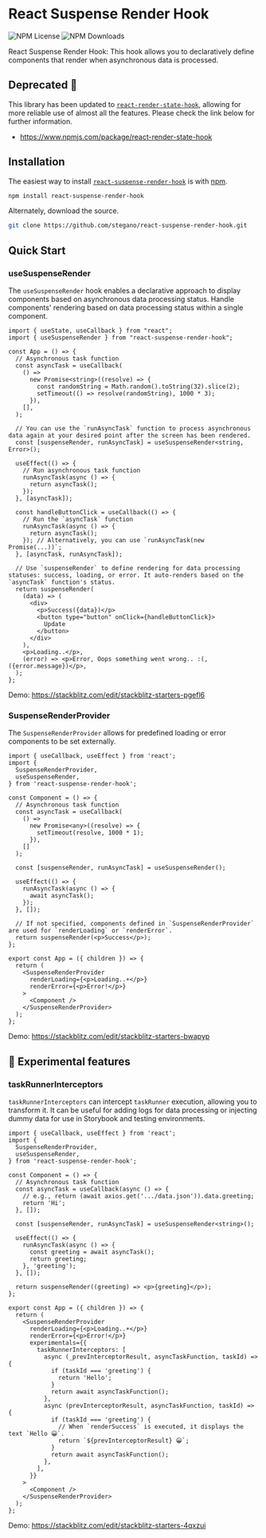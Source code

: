 # React Suspense Render Hook
![NPM License](https://img.shields.io/npm/l/react-suspense-render-hook)
![NPM Downloads](https://img.shields.io/npm/dw/react-suspense-render-hook)

React Suspense Render Hook: This hook allows you to declaratively define components that render when asynchronous data is processed.

## Deprecated 🚀
This library has been updated to [`react-render-state-hook`](https://www.npmjs.com/package/react-render-state-hook), allowing for more reliable use of almost all the features. Please check the link below for further information.
- https://www.npmjs.com/package/react-render-state-hook

## Installation

The easiest way to install [`react-suspense-render-hook`](https://www.npmjs.com/package/react-suspense-render-hook) is with [npm](https://www.npmjs.com/).

```bash
npm install react-suspense-render-hook
```

Alternately, download the source.

```bash
git clone https://github.com/stegano/react-suspense-render-hook.git
```

## Quick Start

### useSuspenseRender 
The `useSuspenseRender` hook enables a declarative approach to display components based on asynchronous data processing status. Handle components' rendering based on data processing status within a single component.

```tsx
import { useState, useCallback } from "react";
import { useSuspenseRender } from "react-suspense-render-hook";

const App = () => {
  // Asynchronous task function
  const asyncTask = useCallback(
    () =>
      new Promise<string>((resolve) => {
        const randomString = Math.random().toString(32).slice(2);
        setTimeout(() => resolve(randomString), 1000 * 3);
      }),
    [],
  );

  // You can use the `runAsyncTask` function to process asynchronous data again at your desired point after the screen has been rendered.
  const [suspenseRender, runAsyncTask] = useSuspenseRender<string, Error>();

  useEffect(() => {
    // Run asynchronous task function
    runAsyncTask(async () => {
      return asyncTask();
    });
  }, [asyncTask]);

  const handleButtonClick = useCallback(() => {
    // Run the `asyncTask` function
    runAsyncTask(async () => {
      return asyncTask();
    }); // Alternatively, you can use `runAsyncTask(new Promise(...))`;
  }, [asyncTask, runAsyncTask]);

  // Use `suspenseRender` to define rendering for data processing statuses: success, loading, or error. It auto-renders based on the `asyncTask` function's status.
  return suspenseRender(
    (data) => (
      <div>
        <p>Success({data})</p>
        <button type="button" onClick={handleButtonClick}>
          Update
        </button>
      </div>
    ),
    <p>Loading..</p>,
    (error) => <p>Error, Oops something went wrong.. :(, ({error.message})</p>,
  );
};
```
Demo: https://stackblitz.com/edit/stackblitz-starters-pgefl6

### SuspenseRenderProvider
The `SuspenseRenderProvider` allows for predefined loading or error components to be set externally.

```tsx
import { useCallback, useEffect } from 'react';
import {
  SuspenseRenderProvider,
  useSuspenseRender,
} from 'react-suspense-render-hook';

const Component = () => {
  // Asynchronous task function
  const asyncTask = useCallback(
    () =>
      new Promise<any>((resolve) => {
        setTimeout(resolve, 1000 * 1);
      }),
    []
  );

  const [suspenseRender, runAsyncTask] = useSuspenseRender();

  useEffect(() => {
    runAsyncTask(async () => {
      await asyncTask();
    });
  }, []);

  // If not specified, components defined in `SuspenseRenderProvider` are used for `renderLoading` or `renderError`.
  return suspenseRender(<p>Success</p>);
};

export const App = ({ children }) => {
  return (
    <SuspenseRenderProvider
      renderLoading={<p>Loading..☀️</p>}
      renderError={<p>Error!</p>}
    >
      <Component />
    </SuspenseRenderProvider>
  );
};

```
Demo: https://stackblitz.com/edit/stackblitz-starters-bwapyp

## 🧐 Experimental features

### taskRunnerInterceptors
`taskRunnerInterceptors` can intercept `taskRunner` execution, allowing you to transform it. It can be useful for adding logs for data processing or injecting dummy data for use in Storybook and testing environments.

```tsx
import { useCallback, useEffect } from 'react';
import {
  SuspenseRenderProvider,
  useSuspenseRender,
} from 'react-suspense-render-hook';

const Component = () => {
  // Asynchronous task function
  const asyncTask = useCallback(async () => {
    // e.g., return (await axios.get('.../data.json')).data.greeting;
    return 'Hi';
  }, []);

  const [suspenseRender, runAsyncTask] = useSuspenseRender<string>();

  useEffect(() => {
    runAsyncTask(async () => {
      const greeting = await asyncTask();
      return greeting;
    }, 'greeting');
  }, []);

  return suspenseRender((greeting) => <p>{greeting}</p>);
};

export const App = ({ children }) => {
  return (
    <SuspenseRenderProvider
      renderLoading={<p>Loading..☀️</p>}
      renderError={<p>Error!</p>}
      experimentals={{
        taskRunnerInterceptors: [
          async (_prevInterceptorResult, asyncTaskFunction, taskId) => {
            if (taskId === 'greeting') {
              return 'Hello';
            }
            return await asyncTaskFunction();
          },
          async (prevInterceptorResult, asyncTaskFunction, taskId) => {
            if (taskId === 'greeting') {
              // When `renderSuccess` is executed, it displays the text `Hello 😀`.
              return `${prevInterceptorResult} 😀`;
            }
            return await asyncTaskFunction();
          },
        ],
      }}
    >
      <Component />
    </SuspenseRenderProvider>
  );
};
```
Demo: https://stackblitz.com/edit/stackblitz-starters-4qxzui